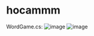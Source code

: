 # hocammm


WordGame.cs:
![image](https://github.com/user-attachments/assets/54159481-b029-41b3-9636-a606a350c7b8)
![image](https://github.com/user-attachments/assets/19f30b8d-2b98-4f0e-9cb5-6b53043dcd73)
